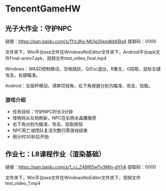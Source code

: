 # TencentGameHW

## 光子大作业：守护NPC

链接：https://pan.baidu.com/s/1YzJKg-MUje2IjendkbKBoA 
提取码：0000

文件夹下，Win平台exe文件在WindowsNoEditor文件夹下，Android平台apk文件Final-armv7.apk，视频文件test_video_final.mp4

Windows：WASD控制移动，空格跳跃，Q/Esc退出，R重生，G拾取，鼠标左键攻击，右键瞄准。

Android：左摇杆移动，滑屏切视角，右下角按键分别为瞄准、攻击、拾取。

### 游戏介绍

- 任务目标：守护NPC时长3分钟
- 怪物将从左侧刷新，NPC在右侧水晶雕像旁
- 右下角分别为瞄准、攻击、拾取按钮
- NPC死亡或团队复活次数归零游戏结束
- 倒计时30秒后开始

## 作业七：L8课程作业（渲染基础）

链接：https://pan.baidu.com/s/1_rJ_Z48f65wTv3MIn-dYhA 
提取码：0000

文件夹下，Win平台exe文件在WindowsNoEditor文件夹下，视频文件test_video_7.mp4
